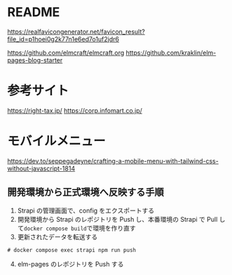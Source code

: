 # README

https://realfavicongenerator.net/favicon_result?file_id=p1hoei0g2k77n1e6ed7o1uf2jdr6

https://github.com/elmcraft/elmcraft.org
https://github.com/kraklin/elm-pages-blog-starter

# 参考サイト

https://right-tax.jp/
https://corp.infomart.co.jp/

# モバイルメニュー

https://dev.to/seppegadeyne/crafting-a-mobile-menu-with-tailwind-css-without-javascript-1814

## 開発環境から正式環境へ反映する手順

1. Strapi の管理画面で、config をエクスポートする
2. 開発環境から Strapi のレポジトリを Push し、本番環境の Strapi で Pull して`docker compose build`で環境を作り直す
3. 更新されたデータを転送する

```shell
# docker compose exec strapi npm run push
```

4. elm-pages のレポジトリを Push する
